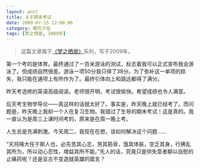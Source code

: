 ```yaml
---
layout: post
title: 关于期末考试
date: 2009-07-15 12:00:06
category: 朝花夕拾
tags: [梦之栖居, 2009年]
---
```


> 这篇文章属于[《梦之栖居》](/posts/where-the-dreams-reside/)系列，写于2009年。
	
<!--more-->

第一个考的是体育。最终通过了一百米游泳的测试，标志着我可以正式宣布我会游泳了。但成绩自然很差。游泳一项50分我只得了38分。为了弥补这一单项的损失，我只能在通项上有所作为了。最终引体向上和跳远都得了满分。

昨天考选修的英语高级阅读。老师很开明，考试很愉快。希望成绩也令人满意。

后天考生物学导论——真这样的话就太好了。事实是，昨天晚上就已经考了。而问题是，昨天晚上我却一个人在复习生物。我错过了生导的期末考试！这是真的。我一直认为是周三上课时间考的，原来是在周一晚上考。

人生总是充满刺激。今天周二，我现在在想，该如何解决这个问题……

“天将降大任于斯人也，必先苦其心志，劳其筋骨，饿其体肤，空乏其身，行拂乱其所为，所以动心忍性，增益其所不能。”先人的话，究竟只是供失意者聊以自慰的止痛药呢？还是亘古不变造就英雄的箴言？